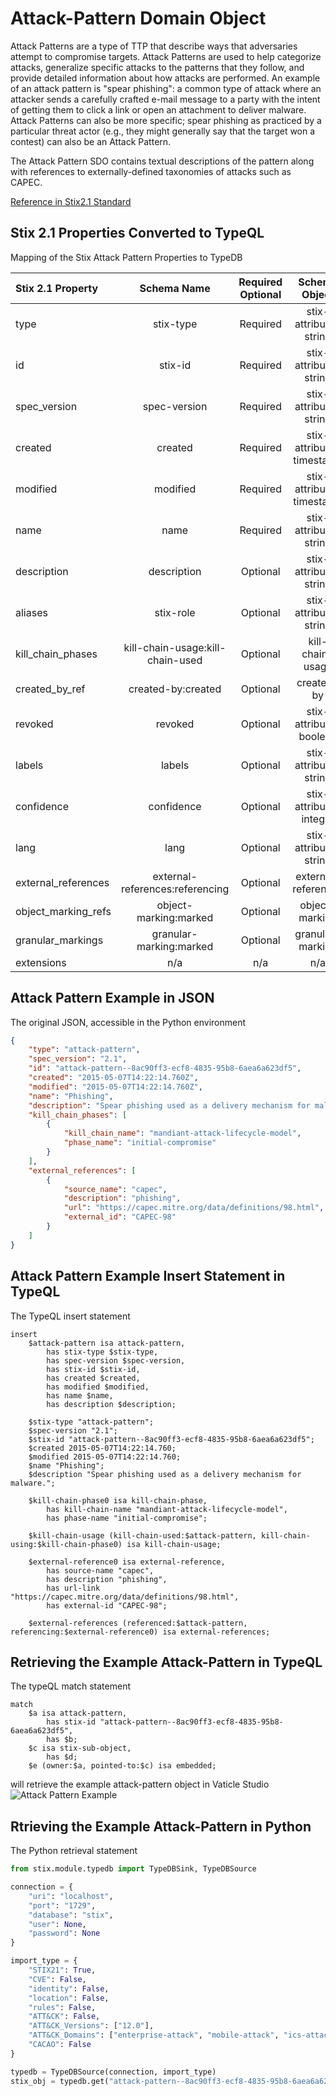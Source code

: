 # Attack-Pattern Domain Object

Attack Patterns are a type of TTP that describe ways that adversaries attempt to compromise targets. Attack Patterns are used to help categorize attacks, generalize specific attacks to the patterns that they follow, and provide detailed information about how attacks are performed. An example of an attack pattern is "spear phishing": a common type of attack where an attacker sends a carefully crafted e-mail message to a party with the intent of getting them to click a link or open an attachment to deliver malware. Attack Patterns can also be more specific; spear phishing as practiced by a particular threat actor (e.g., they might generally say that the target won a contest) can also be an Attack Pattern. 

The Attack Pattern SDO contains textual descriptions of the pattern along with references to externally-defined taxonomies of attacks such as CAPEC. 

[Reference in Stix2.1 Standard](https://docs.oasis-open.org/cti/stix/v2.1/os/stix-v2.1-os.html#_axjijf603msy) 


## Stix 2.1 Properties Converted to TypeQL
Mapping of the Stix Attack Pattern Properties to TypeDB

| Stix 2.1 Property   |           Schema Name            | Required  Optional |      Schema Object       | Schema Parent |
|:--------------------|:--------------------------------:|:------------------:|:------------------------:|:-------------:|
| type                |            stix-type             |      Required      |  stix-attribute-string   |   attribute   |
| id                  |             stix-id              |      Required      |  stix-attribute-string   |   attribute   |
| spec_version        |           spec-version           |      Required      |  stix-attribute-string   |   attribute   |
| created             |             created              |      Required      | stix-attribute-timestamp |   attribute   |
| modified            |             modified             |      Required      | stix-attribute-timestamp |   attribute   |
| name                |               name               |      Required      |  stix-attribute-string   |   attribute   |
| description         |           description            |      Optional      |  stix-attribute-string   |   attribute   |
| aliases             |            stix-role             |      Optional      |  stix-attribute-string   |   attribute   |
| kill_chain_phases   | kill-chain-usage:kill-chain-used |      Optional      |     kill-chain-usage     |   embedded    |
| created_by_ref      |        created-by:created        |      Optional      |        created-by        |   embedded    |
| revoked             |             revoked              |      Optional      |  stix-attribute-boolean  |   attribute   |
| labels              |              labels              |      Optional      |  stix-attribute-string   |   attribute   |
| confidence          |            confidence            |      Optional      |  stix-attribute-integer  |   attribute   |
| lang                |               lang               |      Optional      |  stix-attribute-string   |   attribute   |
| external_references | external-references:referencing  |      Optional      |   external-references    |   embedded    |
| object_marking_refs |      object-marking:marked       |      Optional      |      object-marking      |   embedded    |
| granular_markings   |     granular-marking:marked      |      Optional      |     granular-marking     |   embedded    |
| extensions          |               n/a                |        n/a         |           n/a            |      n/a      |


## Attack Pattern Example in JSON
The original JSON, accessible in the Python environment

```json
{
    "type": "attack-pattern",
    "spec_version": "2.1",
    "id": "attack-pattern--8ac90ff3-ecf8-4835-95b8-6aea6a623df5",
    "created": "2015-05-07T14:22:14.760Z",
    "modified": "2015-05-07T14:22:14.760Z",
    "name": "Phishing",
    "description": "Spear phishing used as a delivery mechanism for malware.",
    "kill_chain_phases": [
        {
            "kill_chain_name": "mandiant-attack-lifecycle-model",
            "phase_name": "initial-compromise"
        }
    ],
    "external_references": [
        {
            "source_name": "capec",
            "description": "phishing",
            "url": "https://capec.mitre.org/data/definitions/98.html",
            "external_id": "CAPEC-98"
        }
    ]
}
```

## Attack Pattern Example Insert Statement in TypeQL
The TypeQL insert statement

```typeql
insert 
    $attack-pattern isa attack-pattern,
        has stix-type $stix-type,
        has spec-version $spec-version,
        has stix-id $stix-id,
        has created $created,
        has modified $modified,
        has name $name,
        has description $description;
    
    $stix-type "attack-pattern";
    $spec-version "2.1";
    $stix-id "attack-pattern--8ac90ff3-ecf8-4835-95b8-6aea6a623df5";
    $created 2015-05-07T14:22:14.760;
    $modified 2015-05-07T14:22:14.760;
    $name "Phishing";
    $description "Spear phishing used as a delivery mechanism for malware.";
    
    $kill-chain-phase0 isa kill-chain-phase,
        has kill-chain-name "mandiant-attack-lifecycle-model",
        has phase-name "initial-compromise";
    
    $kill-chain-usage (kill-chain-used:$attack-pattern, kill-chain-using:$kill-chain-phase0) isa kill-chain-usage;
    
    $external-reference0 isa external-reference,
        has source-name "capec",
        has description "phishing",
        has url-link "https://capec.mitre.org/data/definitions/98.html",
        has external-id "CAPEC-98";
    
    $external-references (referenced:$attack-pattern, referencing:$external-reference0) isa external-references;
```


## Retrieving the Example Attack-Pattern in TypeQL
The typeQL match statement

```typeql
match
    $a isa attack-pattern,
        has stix-id "attack-pattern--8ac90ff3-ecf8-4835-95b8-6aea6a623df5",
        has $b;
    $c isa stix-sub-object,
        has $d;
    $e (owner:$a, pointed-to:$c) isa embedded;
```

will retrieve the example attack-pattern object in Vaticle Studio
![Attack Pattern Example](../sdo/img/attack-pattern.png)


## Rtrieving the Example Attack-Pattern in Python
The Python retrieval statement

```python
from stix.module.typedb import TypeDBSink, TypeDBSource

connection = {
    "uri": "localhost",
    "port": "1729",
    "database": "stix",
    "user": None,
    "password": None
}

import_type = {
    "STIX21": True,
    "CVE": False,
    "identity": False,
    "location": False,
    "rules": False,
    "ATT&CK": False,
    "ATT&CK_Versions": ["12.0"],
    "ATT&CK_Domains": ["enterprise-attack", "mobile-attack", "ics-attack"],
    "CACAO": False
}

typedb = TypeDBSource(connection, import_type)
stix_obj = typedb.get("attack-pattern--8ac90ff3-ecf8-4835-95b8-6aea6a623df5")

```

